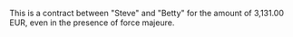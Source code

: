 This is a contract between "Steve" and "Betty" for the amount of 3,131.00 EUR, even in the presence of force majeure.